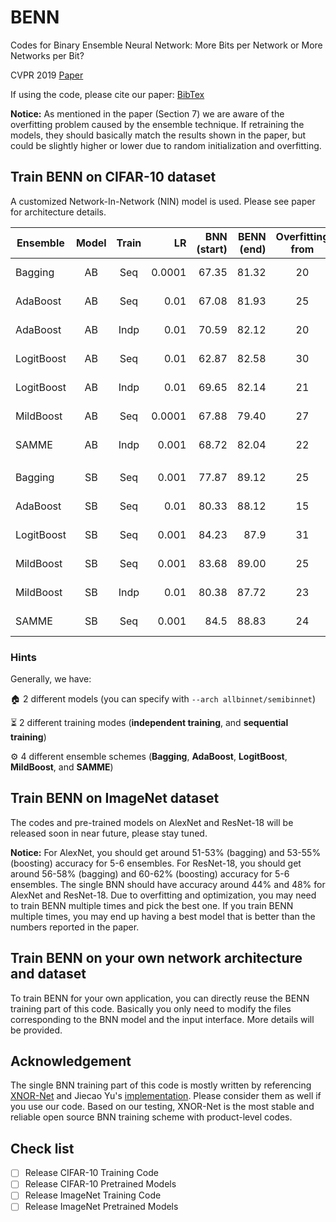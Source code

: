 # BENN
Codes for Binary Ensemble Neural Network: More Bits per Network or More Networks per Bit?

CVPR 2019 [Paper](http://openaccess.thecvf.com/content_CVPR_2019/papers/Zhu_Binary_Ensemble_Neural_Network_More_Bits_per_Network_or_More_CVPR_2019_paper.pdf)

If using the code, please cite our paper: [BibTex](http://openaccess.thecvf.com/content_CVPR_2019/html/Zhu_Binary_Ensemble_Neural_Network_More_Bits_per_Network_or_More_CVPR_2019_paper.html)

**Notice:** As mentioned in the paper (Section 7) we are aware of the overfitting problem caused by the ensemble technique. If retraining the models, they should basically match the results shown in the paper, but could be slightly higher or lower due to random initialization and overfitting.

## Train BENN on CIFAR-10 dataset

A customized Network-In-Network (NIN) model is used. Please see paper for architecture details.

| Ensemble   | Model | Train |     LR | BNN (start) | BENN (end) | Overfitting from | Best Voting |               Models Directory              |              Logs |
|------------|:-----:|:-----:|-------:|------------:|-----------:|:----------------:|:-----------:|:-------------------------------------------:|------------------:|
| Bagging    |   AB  |  Seq  | 0.0001 |       67.35 |      81.32 |        20        |   model 2   |            bagging1_allbin_0.0001           |    [L](https://drive.google.com/open?id=1J8c1cDiDPIPcFr3-JZN11rwWa8AfCjMw) |
| AdaBoost   |   AB  |  Seq  |   0.01 |       67.08 |      81.93 |        25        |   model 2   |     models_allbin_original_0.01_epoch_30    |    [L](https://drive.google.com/open?id=1V0Lu6qRxrO6RA3LeeeHZJewvwrSvcVZL) |
| AdaBoost   |   AB  |  Indp |   0.01 |       70.59 |      82.12 |        20        |   model 2   |       models_allbin_indp_original_0.01      |   [L](https://drive.google.com/open?id=1ODDG_tuKZZvZBbJLdHsvIoiewcWDu7_3) |
| LogitBoost |   AB  |  Seq  |   0.01 |       62.87 |      82.58 |        30        |   model 2   |  models_allbin_sampling_logit_0.01_epoch_30 |  [L](https://drive.google.com/open?id=1XHeMKAcdjEwW08tLXG3FDfsItqF8jTjr) |
| LogitBoost |   AB  |  Indp |   0.01 |       69.65 |      82.14 |        21        |   model 2   |        models_allbin_indp_logit_0.01        | [L](https://drive.google.com/open?id=1VMR6QmQgaAKh9vHLPe3Ki_VWJG1NWQYM) |
| MildBoost  |   AB  |  Seq  | 0.0001 |       67.88 |      79.40 |        27        |   model 2   | models_allbin_sampling_mild_0.0001_epoch_30 |   [L](https://drive.google.com/open?id=1zDUc69ySbMB9OiQshD2zGgqfPErRXqF9)|
| SAMME      |   AB  |  Indp |  0.001 |       68.72 |      82.04 |        22        |   model 2   |   models_allbin_indp_SAMME_0.001_epoch_30   | SAMME_AB_Indp.txt |
|            |       |       |        |             |            |                  |             |                                             |                   |
| Bagging    |   SB  |  Seq  |  0.001 |       77.87 |      89.12 |        25        |   model 2   |        bagging1_nin_first_model_0.001       |    Bagging_SB.txt |
| AdaBoost   |   SB  |  Seq  |   0.01 |       80.33 |      88.12 |        15        |   model 2   |  models_nin_sampling_original_0.01_epoch_30 |    Ada_SB_Seq.txt |
| LogitBoost |   SB  |  Seq  |  0.001 |       84.23 |       87.9 |        31        |   model 2   |   models_nin_sampling_logit_0.001_epoch_30  |  Logit_SB_Seq.txt |
| MildBoost  |   SB  |  Seq  |  0.001 |       83.68 |      89.00 |        25        |   model 2   |   models_nin_sampling_mild_0.001_epoch_30   |   Mild_SB_Seq.txt |
| MildBoost  |   SB  |  Indp |   0.01 |       80.38 |      87.72 |        23        |   model 2   |          models_nin_indp_mild_0.01          |  Mild_SB_Indp.txt |
| SAMME      |   SB  |  Seq  |  0.001 |        84.5 |      88.83 |        24        |   model 2   |   models_nin_sampling_SAMME_0.001_epoch_30  |  SAMME_SB_Seq.txt |
### Hints

Generally, we have:

:house: 2 different models (you can specify with `--arch allbinnet/semibinnet`)

:hourglass_flowing_sand: 2 different training modes (**independent training**, and **sequential training**)

:gear: 4 different ensemble schemes (**Bagging**, **AdaBoost**, **LogitBoost**, **MildBoost**, and **SAMME**)

<!---
All-Binary Network (AB Model):
    
Independent training:

`python main_bagging_cifar10_train_indp.py --arch allbinnet`

Sequential training:

`python main_bagging_cifar10_train_seq.py --arch allbinnet`

Semi-Binary Network (SB Model):

Independent training:

`python main_bagging_cifar10_train_indp.py --arch semibinnet`

Sequential training:

`python main_bagging_cifar10_train_seq.py --arch semibinnet`


### BENN-Boosting

We offer 3 different boosting options which can be switched by `-b` argument as shown below. You can try more 
boosting strategies as well.

All-Binary Network (AB Model):
    
Independent training:

`python main_boosting_cifar10_train_indp.py --arch allbinnet -b b1/b2/b3`

Sequential training:

`python main_boosting_cifar10_train_seq.py --arch allbinnet -b b1/b2/b3`

Semi-Binary Network (SB Model):

Independent training:

`python main_boosting_cifar10_train_indp.py --arch semibinnet -b b1/b2/b3`

Sequential training:

`python main_boosting_cifar10_train_seq.py --arch semibinnet -b b1/b2/b3`

**Notice:** For AB models, you should get around 79-82% accuracy for 32 ensembles. For SB models, you should get around 87-89% accuracy for 32 ensembles. The single BNN should have around 69-73% and 83-84% accuracy
for AB and SB model respectively.
-->

## Train BENN on ImageNet dataset

The codes and pre-trained models on AlexNet and ResNet-18 will be released soon in near future, please stay tuned.

**Notice:** For AlexNet, you should get around 51-53% (bagging) and 53-55% (boosting) accuracy for 5-6 ensembles. For ResNet-18, you should get around 56-58% (bagging) and 60-62% (boosting) accuracy for 5-6 ensembles. The single BNN 
should have accuracy around 44% and 48% for AlexNet and ResNet-18. Due to overfitting and optimization, you may need to train BENN multiple times and pick the best one. If you
train BENN multiple times, you may end up having a best model that is better than the numbers reported in the paper.


## Train BENN on your own network architecture and dataset

To train BENN for your own application, you can directly reuse the BENN training part of this code. Basically you
only need to modify the files corresponding to the BNN model and the input interface. More details will be provided.

## Acknowledgement

The single BNN training part of this code is mostly written by referencing [XNOR-Net](https://arxiv.org/abs/1603.05279) and Jiecao Yu's [implementation](https://github.com/jiecaoyu/XNOR-Net-PyTorch). Please consider them as well if you 
use our code. Based on our testing, XNOR-Net is the most stable and reliable open source BNN training scheme with product-level codes.

## Check list

- [ ] Release CIFAR-10 Training Code
- [ ] Release CIFAR-10 Pretrained Models
- [ ] Release ImageNet Training Code
- [ ] Release ImageNet Pretrained Models
